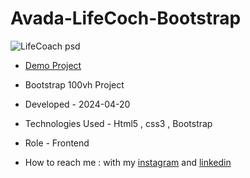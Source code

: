 # Avada-LifeCoch-Bootstrap

![LifeCoach psd](https://github.com/NegarEbneali/Avada-LifeCoch-Bootstrap/assets/166214628/feb1dfe4-be7b-49d6-90b9-6f63f80d050b)

- [Demo Project](https://negarebneali.github.io/Avada-LifeCoch-Bootstrap/)

- Bootstrap 100vh Project

- Developed - 2024-04-20

- Technologies Used - Html5 , css3 , Bootstrap

- Role - Frontend

- How to reach me : with my [instagram](https://www.instagram.com/negar.ebn_web) and [linkedin](https://www.linkedin.com/in/negar-ebneali)
